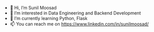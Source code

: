 - 👋 Hi, I’m Sunil Moosad
- 👀 I’m interested in Data Engineering and Backend Development
- 🌱 I’m currently learning Python, Flask
- 📫 You can reach me on https://www.linkedin.com/in/sunilmoosad/

<!---
sunil-m00sad/sunil-m00sad is a ✨ special ✨ repository because its `README.md` (this file) appears on your GitHub profile.
You can click the Preview link to take a look at your changes.
--->
